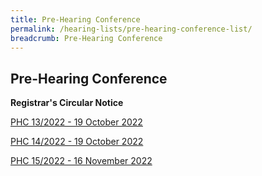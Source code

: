 ```yaml
---
title: Pre-Hearing Conference
permalink: /hearing-lists/pre-hearing-conference-list/
breadcrumb: Pre-Hearing Conference
---
```

Pre-Hearing Conference
---

**Registrar's Circular Notice**

[PHC 13/2022 - 19 October 2022](/files/Phc132022-19Oct2022.pdf)

[PHC 14/2022 - 19 October 2022](/files/Phc142022-19Oct2022.pdf)

[PHC 15/2022 - 16 November 2022](/files/Phc152022-16Nov2022.pdf)